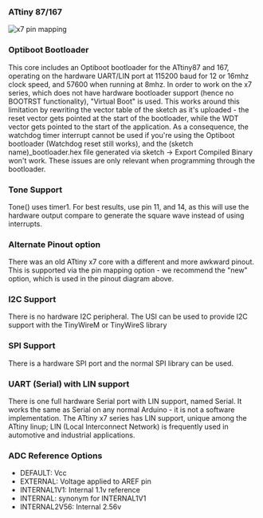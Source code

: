 ### ATtiny 87/167
![x7 pin mapping](http://drazzy.com/e/img/PinoutT167.png "Arduino Pin Mapping for ATtiny x7 series")

### Optiboot Bootloader
This core includes an Optiboot bootloader for the ATtiny87 and 167, operating on the hardware UART/LIN port at 115200 baud for 12 or 16mhz clock speed, and 57600 when running at 8mhz. In order to work on the x7 series, which does not have hardware bootloader support (hence no BOOTRST functionality), "Virtual Boot" is used. This works around this limitation by rewriting the vector table of the sketch as it's uploaded - the reset vector gets pointed at the start of the bootloader, while the WDT vector gets pointed to the start of the application. As a consequence, the watchdog timer interrupt cannot be used if you're using the Optiboot bootloader (Watchdog reset still works), and the (sketch name)_bootloader.hex file generated via sketch -> Export Compiled Binary won't work. These issues are only relevant when programming through the bootloader. 

### Tone Support
Tone() uses timer1. For best results, use pin 11, and 14, as this will use the hardware output compare to generate the square wave instead of using interrupts.

### Alternate Pinout option
There was an old ATtiny x7 core with a different and more awkward pinout. This is supported via the pin mapping option - we recommend the "new" option, which is used in the pinout diagram above. 

### I2C Support
There is no hardware I2C peripheral. The USI can be used to provide I2C support with the TinyWireM or TinyWireS library

### SPI Support
There is a hardware SPI port and the normal SPI library can be used. 

### UART (Serial) with LIN support
There is one full hardware Serial port with LIN support, named Serial. It works the same as Serial on any normal Arduino - it is not a software implementation. The ATtiny x7 series has LIN support, unique among the ATtiny linup; LIN (Local Interconnect Network) is frequently used in automotive and industrial applications. 

### ADC Reference Options
* DEFAULT: Vcc
* EXTERNAL: Voltage applied to AREF pin
* INTERNAL1V1: Internal 1.1v reference
* INTERNAL: synonym for INTERNAL1V1
* INTERNAL2V56: Internal 2.56v
